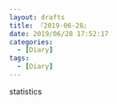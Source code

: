```yaml
---
layout: drafts
title: 『2019-06-28』
date: 2019/06/28 17:52:17
categories:
  - [Diary]
tags:
  - [Diary]
---
```


statistics
